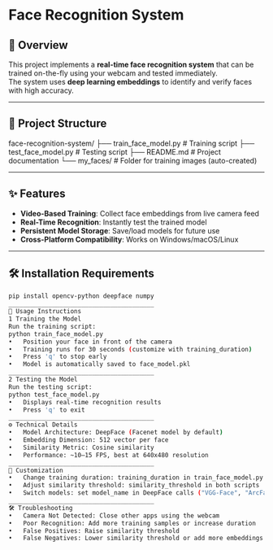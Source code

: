 # Face Recognition System 

## 📌 Overview
This project implements a **real-time face recognition system** that can be trained on-the-fly using your webcam and tested immediately.  
The system uses **deep learning embeddings** to identify and verify faces with high accuracy.

---

## 📂 Project Structure
face-recognition-system/
├── train_face_model.py # Training script
├── test_face_model.py # Testing script
├── README.md # Project documentation
└── my_faces/ # Folder for training images (auto-created)

---

## ✨ Features
- **Video-Based Training**: Collect face embeddings from live camera feed  
- **Real-Time Recognition**: Instantly test the trained model  
- **Persistent Model Storage**: Save/load models for future use  
- **Cross-Platform Compatibility**: Works on Windows/macOS/Linux  

---

## 🛠️ Installation Requirements
```bash
pip install opencv-python deepface numpy
________________________________________
🚀 Usage Instructions
1️ Training the Model
Run the training script:
python train_face_model.py
•	Position your face in front of the camera
•	Training runs for 30 seconds (customize with training_duration)
•	Press 'q' to stop early
•	Model is automatically saved to face_model.pkl
________________________________________
2️ Testing the Model
Run the testing script:
python test_face_model.py
•	Displays real-time recognition results
•	Press 'q' to exit
________________________________________
⚙️ Technical Details
•	Model Architecture: DeepFace (Facenet model by default)
•	Embedding Dimension: 512 vector per face
•	Similarity Metric: Cosine similarity
•	Performance: ~10–15 FPS, best at 640x480 resolution
________________________________________
🔧 Customization
•	Change training duration: training_duration in train_face_model.py
•	Adjust similarity threshold: similarity_threshold in both scripts
•	Switch models: set model_name in DeepFace calls ("VGG-Face", "ArcFace", etc.)
________________________________________
🛠️ Troubleshooting
•	Camera Not Detected: Close other apps using the webcam
•	Poor Recognition: Add more training samples or increase duration
•	False Positives: Raise similarity threshold
•	False Negatives: Lower similarity threshold or add more embeddings
